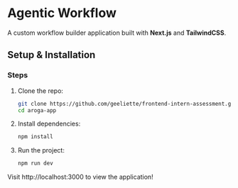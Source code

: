 # Agentic Workflow

A custom workflow builder application built with **Next.js** and **TailwindCSS**.

## Setup & Installation

### Steps
1. Clone the repo:
   ```bash
   git clone https://github.com/geeliette/frontend-intern-assessment.git
   cd aroga-app

2. Install dependencies:
    ```bash
    npm install

3. Run the project:
    ```bash
    npm run dev

Visit http://localhost:3000 to view the application!
